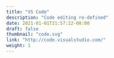 ```yaml
---
title: "VS Code"
description: "Code editing re-defined"
date: 2021-01-01T21:57:22-08:00
draft: false
thumbnail: "code.svg"
link: "http://code.visualstudio.com/"
weight: 1
---
```

